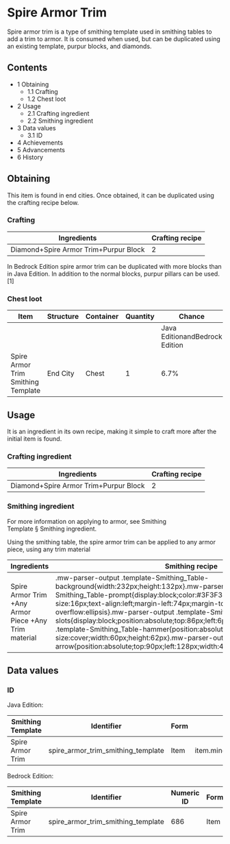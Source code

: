# Spire Armor Trim
Spire armor trim is a type of smithing template used in smithing tables to add a trim to armor. It is consumed when used, but can be duplicated using an existing template, purpur blocks, and diamonds.

## Contents
- 1 Obtaining
	- 1.1 Crafting
	- 1.2 Chest loot
- 2 Usage
	- 2.1 Crafting ingredient
	- 2.2 Smithing ingredient
- 3 Data values
	- 3.1 ID
- 4 Achievements
- 5 Advancements
- 6 History

## Obtaining
This item is found in end cities. Once obtained, it can be duplicated using the crafting recipe below.

### Crafting
| Ingredients                           | Crafting recipe |
|---------------------------------------|-----------------|
| Diamond+Spire Armor Trim+Purpur Block | 2               |

In Bedrock Edition spire armor trim can be duplicated with more blocks than in Java Edition. In addition to the normal blocks, purpur pillars can be used.[1]

### Chest loot
| Item                               | Structure | Container | Quantity | Chance                         |
|------------------------------------|-----------|-----------|----------|--------------------------------|
|                                    |           |           |          | Java EditionandBedrock Edition |
| Spire Armor Trim Smithing Template | End City  | Chest     | 1        | 6.7%                           |

## Usage
It is an ingredient in its own recipe, making it simple to craft more after the initial item is found.

### Crafting ingredient
| Ingredients                           | Crafting recipe |
|---------------------------------------|-----------------|
| Diamond+Spire Armor Trim+Purpur Block | 2               |

### Smithing ingredient
For more information on applying to armor, see Smithing Template § Smithing ingredient.

Using the smithing table, the spire armor trim can be applied to any armor piece, using any trim material

| Ingredients                                          | Smithing recipe                                                                                                                                                                                                                                                                                                                                                                                                                                                                                                                                                                                                                                           |
|------------------------------------------------------|-----------------------------------------------------------------------------------------------------------------------------------------------------------------------------------------------------------------------------------------------------------------------------------------------------------------------------------------------------------------------------------------------------------------------------------------------------------------------------------------------------------------------------------------------------------------------------------------------------------------------------------------------------------|
| Spire Armor Trim +Any Armor Piece +Any Trim material | .mw-parser-output .template-Smithing_Table-background{width:232px;height:132px}.mw-parser-output .template-Smithing_Table-prompt{display:block;color:#3F3F3F;font-family:Minecraft;font-size:16px;text-align:left;margin-left:74px;margin-top:24px;overflow:hidden;text-overflow:ellipsis}.mw-parser-output .template-Smithing_Table-slots{display:block;position:absolute;top:86px;left:6px}.mw-parser-output .template-Smithing_Table-hammer{position:absolute;top:6px;left:6px;background-size:cover;width:60px;height:62px}.mw-parser-output .template-Smithing_Table-arrow{position:absolute;top:90px;left:128px;width:44px;height:30px}Upgrade Gear |

## Data values
### ID
Java Edition:

| Smithing Template | Identifier                         | Form | Translation key                                                               |
|-------------------|------------------------------------|------|-------------------------------------------------------------------------------|
| Spire Armor Trim  | spire_armor_trim_smithing_template | Item | item.minecraft.spire_armor_trim_smithing_templatetrim_pattern.minecraft.spire |

Bedrock Edition:

| Smithing Template | Identifier                         | Numeric ID | Form | Translation key                                    |
|-------------------|------------------------------------|------------|------|----------------------------------------------------|
| Spire Armor Trim  | spire_armor_trim_smithing_template | 686        | Item | item.smithing_template.nametrim_pattern.spire.name |

